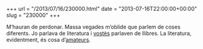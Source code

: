 +++
url = "/2013/07/16/230000.html"
date = "2013-07-16T22:00:00+00:00"
slug = "230000"
+++

M‘hauran de perdonar. Massa vegades m’oblide que parlem de coses diferents. Jo parlava de literatura i [vostès](http://cultura.elpais.com/cultura/2013/07/16/actualidad/1373986458_690203.html) parlaven de llibres. La literatura, evidentment, és cosa d’[amateurs](/2011/06/07/reivindicaci-de-lamateurisme.html).

